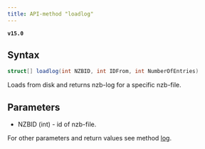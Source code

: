 ```yaml
---
title: API-method "loadlog"
---
```

**`v15.0`**
## Syntax
```C#
struct[] loadlog(int NZBID, int IDFrom, int NumberOfEntries) 
```

Loads from disk and returns nzb-log for a specific nzb-file.

## Parameters
* NZBID (int) - id of nzb-file. 

For other parameters and return values see method [log](log).
